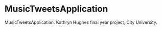 MusicTweetsApplication
======================

MusicTweetsApplication. Kathryn Hughes final year project, City University.
